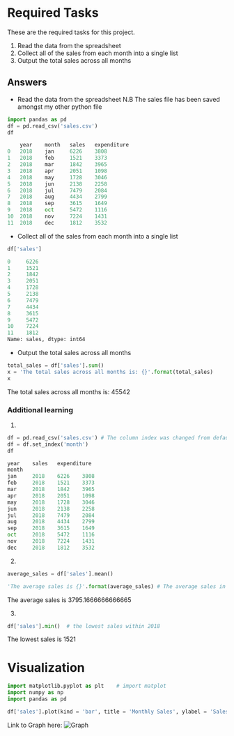 # Required Tasks
These are the required tasks for this project. 
1. Read the data from the spreadsheet
2. Collect all of the sales from each month into a single list
3. Output the total sales across all months

## Answers 
- Read the data from the spreadsheet
N.B The sales file has been saved amongst my other python file

```python
import pandas as pd
df = pd.read_csv('sales.csv')
df

 	year 	month 	sales 	expenditure
0 	2018 	jan 	6226 	3808
1 	2018 	feb 	1521 	3373
2 	2018 	mar 	1842 	3965
3 	2018 	apr 	2051 	1098
4 	2018 	may 	1728 	3046
5 	2018 	jun 	2138 	2258
6 	2018 	jul 	7479 	2084
7 	2018 	aug 	4434 	2799
8 	2018 	sep 	3615 	1649
9 	2018 	oct 	5472 	1116
10 	2018 	nov 	7224 	1431
11 	2018 	dec 	1812 	3532
```
- Collect all of the sales from each month into a single list
```python
df['sales']

0     6226
1     1521
2     1842
3     2051
4     1728
5     2138
6     7479
7     4434
8     3615
9     5472
10    7224
11    1812
Name: sales, dtype: int64
```
- Output the total sales across all months
```python
total_sales = df['sales'].sum()
x = 'The total sales across all months is: {}'.format(total_sales)
x
```
The total sales across all months is: 45542

### Additional learning 
1.
```python
df = pd.read_csv('sales.csv') # The column index was changed from default figures to 'month' column
df = df.set_index('month')
df

year 	sales 	expenditure
month 			
jan 	2018 	6226 	3808
feb 	2018 	1521 	3373
mar 	2018 	1842 	3965
apr 	2018 	2051 	1098
may 	2018 	1728 	3046
jun 	2018 	2138 	2258
jul 	2018 	7479 	2084
aug 	2018 	4434 	2799
sep 	2018 	3615 	1649
oct 	2018 	5472 	1116
nov 	2018 	7224 	1431
dec 	2018 	1812 	3532

```
2.
```python
average_sales = df['sales'].mean()

'The average sales is {}'.format(average_sales) # The average sales in year 2018
```
The average sales is 3795.1666666666665

3. 
```python
df['sales'].min()  # the lowest sales within 2018
```
The lowest sales is 1521

# Visualization

```python
import matplotlib.pyplot as plt    # import matplot 
import numpy as np
import pandas as pd

df['sales'].plot(kind = 'bar', title = 'Monthly Sales', ylabel = 'Sales', color = ['purple', 'blue', 'green'])  # create a bar chart visualization with multiple colours.
```
Link to Graph here: ![Graph](/Users/zoephilipiyawa/PycharmProjects/pythonProject2/monthly_sales.png)



